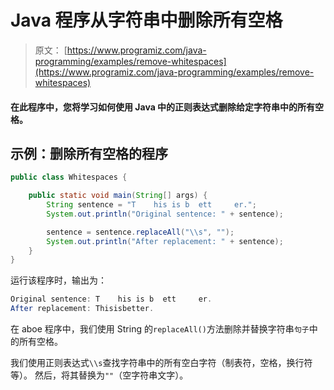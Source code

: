 # Java 程序从字符串中删除所有空格

> 原文： [https://www.programiz.com/java-programming/examples/remove-whitespaces](https://www.programiz.com/java-programming/examples/remove-whitespaces)

#### 在此程序中，您将学习如何使用 Java 中的正则表达式删除给定字符串中的所有空格。

## 示例：删除所有空格的程序

```java
public class Whitespaces {

    public static void main(String[] args) {
        String sentence = "T    his is b  ett     er.";
        System.out.println("Original sentence: " + sentence);

        sentence = sentence.replaceAll("\\s", "");
        System.out.println("After replacement: " + sentence);
    }
}
```

运行该程序时，输出为：

```java
Original sentence: T    his is b  ett     er.
After replacement: Thisisbetter.
```

在 aboe 程序中，我们使用 String 的`replaceAll()`方法删除并替换字符串`句子`中的所有空格。

我们使用正则表达式`\\s`查找字符串中的所有空白字符（制表符，空格，换行符等）。 然后，将其替换为`""`（空字符串文字）。